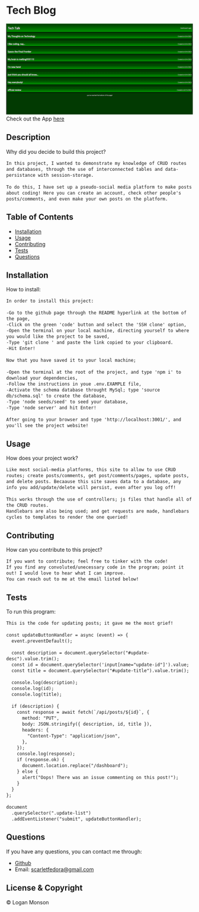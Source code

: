 # Tech Blog

![Tech-Blog](./Assets/TechBlog.png)
Check out the App [here](https://tech-blog-social-platform.herokuapp.com/)

## Description

Why did you decide to build this project?

```
In this project, I wanted to demonstrate my knowledge of CRUD routes and databases, through the use of interconnected tables and data-persistance with session-storage.

To do this, I have set up a pseudo-social media platform to make posts about coding! Here you can create an account, check other people's posts/comments, and even make your own posts on the platform.
```

## Table of Contents

- [Installation](#installation)
- [Usage](#usage)
- [Contributing](#contributing)
- [Tests](#tests)
- [Questions](#questions)

## Installation

How to install:

```
In order to install this project:

-Go to the github page through the README hyperlink at the bottom of the page,
-Click on the green 'code' button and select the 'SSH clone' option,
-Open the terminal on your local machine, directing yourself to where you would like the project to be saved,
-Type 'git clone ' and paste the link copied to your clipboard.
-Hit Enter!

Now that you have saved it to your local machine;

-Open the terminal at the root of the project, and type 'npm i' to download your dependencies,
-Follow the instructions in youe .env.EXAMPLE file,
-Activate the schema database throught MySql; type 'source db/schema.sql' to create the database,
-Type 'node seeds/seed' to seed your database,
-Type 'node server' and hit Enter!

After going to your browser and type 'http://localhost:3001/', and you'll see the project website!

```

## Usage

How does your project work?

```
Like most social-media platforms, this site to allow to use CRUD routes; create posts/comments, get post/comments/pages, update posts, and delete posts. Becaause this site saves data to a database, any info you add/update/delete will persist, even after you log off!

This works through the use of controllers; js files that handle all of the CRUD routes.
Handlebars are also being used; and get requests are made, handlebars cycles to templates to render the one queried!
```

## Contributing

How can you contribute to this project?

```
If you want to contribute; feel free to tinker with the code!
If you find any convoluted/unecessary code in the program; point it out! I would love to hear what I can improve.
You can reach out to me at the email listed below!
```

## Tests

To run this program:

```
This is the code for updating posts; it gave me the most grief!

const updateButtonHandler = async (event) => {
  event.preventDefault();

  const description = document.querySelector("#update-desc").value.trim();
  const id = document.querySelector('input[name="update-id"]').value;
  const title = document.querySelector("#update-title").value.trim();

  console.log(description);
  console.log(id);
  console.log(title);

  if (description) {
    const response = await fetch(`/api/posts/${id}`, {
      method: "PUT",
      body: JSON.stringify({ description, id, title }),
      headers: {
        "Content-Type": "application/json",
      },
    });
    console.log(response);
    if (response.ok) {
      document.location.replace("/dashboard");
    } else {
      alert("Oops! There was an issue commenting on this post!");
    }
  }
};

document
  .querySelector(".update-list")
  .addEventListener("submit", updateButtonHandler);
```

## Questions

If you have any questions, you can contact me through:

- [Github](https://github.com/Loggamon)
- Email: scarletfedora@gmail.com

## License & Copyright

© Logan Monson

